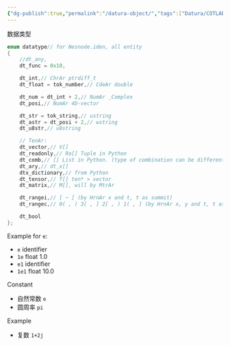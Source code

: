 ```yaml
---
{"dg-publish":true,"permalink":"/datura-object/","tags":["Datura/COTLAB"],"noteIcon":""}
---
```



数据类型

```C
enum datatype// for Nesnode.iden, all entity
{
	//dt_any,
	dt_func = 0x10,

	dt_int,// ChrAr ptrdiff_t
	dt_float = tok_number,// CdeAr double

	dt_num = dt_int + 2,// NumAr _Complex
	dt_posi,// NumAr 4D-vector

	dt_str = tok_string,// ustring
	dt_astr = dt_posi + 2,// wstring
	dt_u8str,// u8string

	// TenAr:
	dt_vector,// V[]
	dt_readonly,// Ro[] Tuple in Python
	dt_comb,// [] List in Python. (type of combination can be different)
	dt_ary,// dt_x[]
	dtx_dictionary,// from Python
	dt_tensor,// T[] ten* > vector
	dt_matrix,// M[], will by MtrAr

	dt_rangei,// [ ~ ] (by HrnAr x and t, t as summit)
	dt_rangec,// 0( , ) 3[ , ] 2[ , ) 1( , ] (by HrnAr x, y and t, t as type)

	dt_bool
};
```


Example for `e`:
- `e` identifier
- `1e` float 1.0
- `e1` identifier
- `1e1` float 10.0

Constant
- 自然常数 `e`
- 圆周率 `pi`

Example
- 复数 `1+2j`

